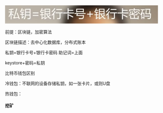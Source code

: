![image-20210227005613748](../../img/image-20210227005613748.png)



前提：区块链，加密算法

区块链描述：去中心化数据库，分布式账本



私钥=银行卡号+银行卡密码
助记词=上面

keystore+密码=私钥





比特币钱包区别

冷钱包：不联网的设备存储私钥，如一张卡片，或则U盘

热钱包：

#### 挖矿

